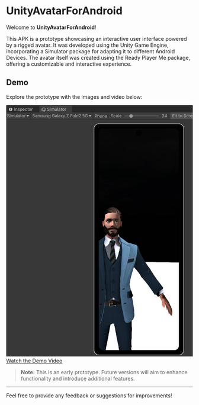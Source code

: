 # UnityAvatarForAndroid

Welcome to **UnityAvatarForAndroid**!

This APK is a prototype showcasing an interactive user interface powered by a rigged avatar. It was developed using the Unity Game Engine, incorporating a Simulator package for adapting it to different Android Devices. The avatar itself was created using the Ready Player Me package, offering a customizable and interactive experience.

## Demo

Explore the prototype with the images and video below:

![Demo Image](Images/Captura1.JPG)
[Watch the Demo Video](Images/Video1.mp4)

> **Note:** This is an early prototype. Future versions will aim to enhance functionality and introduce additional features.

---

Feel free to provide any feedback or suggestions for improvements!
